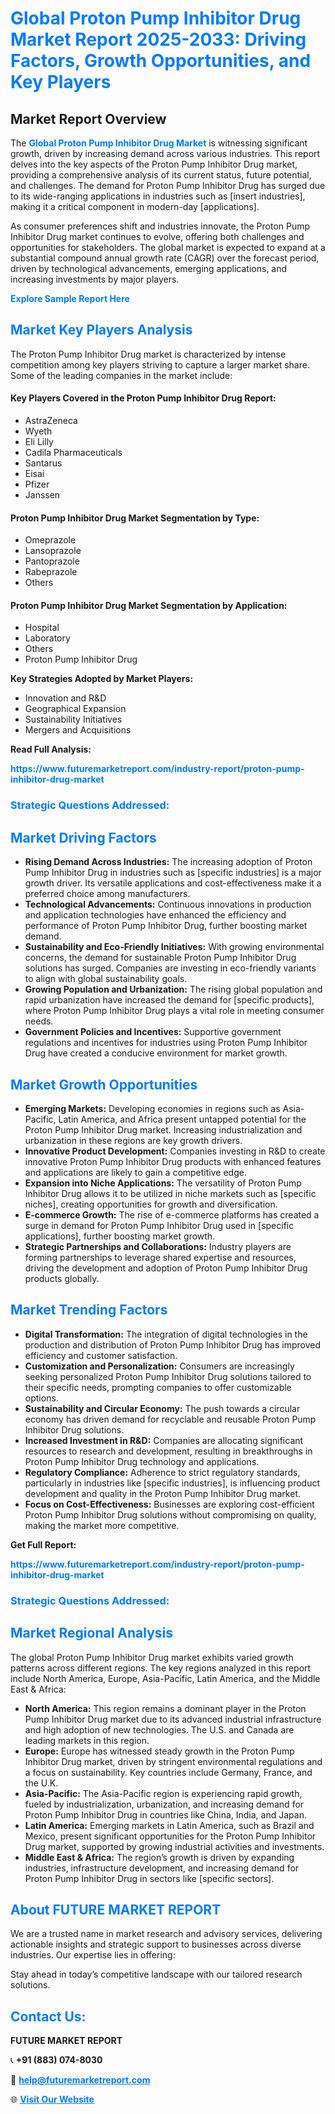 <h1 style="color: #007BFF;">Global Proton Pump Inhibitor Drug Market Report 2025-2033: Driving Factors, Growth Opportunities, and Key Players</h1>

<section id="overview">
<h2>Market Report Overview</h2>
<p>The <a href="https://www.futuremarketreport.com/industry-report/proton-pump-inhibitor-drug-market" style="color: #007BFF; text-decoration: none;"><strong>Global Proton Pump Inhibitor Drug Market</strong></a> is witnessing significant growth, driven by increasing demand across various industries. This report delves into the key aspects of the Proton Pump Inhibitor Drug market, providing a comprehensive analysis of its current status, future potential, and challenges. The demand for Proton Pump Inhibitor Drug has surged due to its wide-ranging applications in industries such as [insert industries], making it a critical component in modern-day [applications].</p>
<p>As consumer preferences shift and industries innovate, the Proton Pump Inhibitor Drug market continues to evolve, offering both challenges and opportunities for stakeholders. The global market is expected to expand at a substantial compound annual growth rate (CAGR) over the forecast period, driven by technological advancements, emerging applications, and increasing investments by major players.</p>
</section>

<section id="overview">
<p><a href="https://www.futuremarketreport.com/request-sample/reportId=125691" style="color: #007BFF; text-decoration: none;"><strong>Explore Sample Report Here</strong></a></p>
</section>

<section id="key-players">
<h2 style="color: #007BFF;">Market Key Players Analysis</h2>
<p>The Proton Pump Inhibitor Drug market is characterized by intense competition among key players striving to capture a larger market share. Some of the leading companies in the market include:</p>
<h4>Key Players Covered in the Proton Pump Inhibitor Drug Report:</h4>
<ul><li>AstraZeneca</li><li>Wyeth</li><li>Eli Lilly</li><li>Cadila Pharmaceuticals</li><li>Santarus</li><li>Eisai</li><li>Pfizer</li><li>Janssen</li></ul>
<h4>Proton Pump Inhibitor Drug Market Segmentation by Type:</h4>
<ul><li>Omeprazole</li><li>Lansoprazole</li><li>Pantoprazole</li><li>Rabeprazole</li><li>Others</li></ul>

<h4>Proton Pump Inhibitor Drug Market Segmentation by Application:</h4>
<ul><li>Hospital</li><li>Laboratory</li><li>Others</li><li>Proton Pump Inhibitor Drug</li></ul>
<p><strong>Key Strategies Adopted by Market Players:</strong></p>
<ul>
<li>Innovation and R&D</li>
<li>Geographical Expansion</li>
<li>Sustainability Initiatives</li>
<li>Mergers and Acquisitions</li>
</ul>
</section>

<section>
<p><strong>Read Full Analysis: </strong></p><a href="https://www.futuremarketreport.com/industry-report/proton-pump-inhibitor-drug-market" style="color: #007BFF; text-decoration: none;"><strong>https://www.futuremarketreport.com/industry-report/proton-pump-inhibitor-drug-market</strong></a>
<h3 style="color: #007BFF;">Strategic Questions Addressed:</h3>
</section>

<section id="driving-factors">
<h2 style="color: #007BFF;">Market Driving Factors</h2>
<ul>
<li><strong>Rising Demand Across Industries:</strong> The increasing adoption of Proton Pump Inhibitor Drug in industries such as [specific industries] is a major growth driver. Its versatile applications and cost-effectiveness make it a preferred choice among manufacturers.</li>
<li><strong>Technological Advancements:</strong> Continuous innovations in production and application technologies have enhanced the efficiency and performance of Proton Pump Inhibitor Drug, further boosting market demand.</li>
<li><strong>Sustainability and Eco-Friendly Initiatives:</strong> With growing environmental concerns, the demand for sustainable Proton Pump Inhibitor Drug solutions has surged. Companies are investing in eco-friendly variants to align with global sustainability goals.</li>
<li><strong>Growing Population and Urbanization:</strong> The rising global population and rapid urbanization have increased the demand for [specific products], where Proton Pump Inhibitor Drug plays a vital role in meeting consumer needs.</li>
<li><strong>Government Policies and Incentives:</strong> Supportive government regulations and incentives for industries using Proton Pump Inhibitor Drug have created a conducive environment for market growth.</li>
</ul>
</section>

<section id="growth-opportunities">
<h2 style="color: #007BFF;">Market Growth Opportunities</h2>
<ul>
<li><strong>Emerging Markets:</strong> Developing economies in regions such as Asia-Pacific, Latin America, and Africa present untapped potential for the Proton Pump Inhibitor Drug market. Increasing industrialization and urbanization in these regions are key growth drivers.</li>
<li><strong>Innovative Product Development:</strong> Companies investing in R&D to create innovative Proton Pump Inhibitor Drug products with enhanced features and applications are likely to gain a competitive edge.</li>
<li><strong>Expansion into Niche Applications:</strong> The versatility of Proton Pump Inhibitor Drug allows it to be utilized in niche markets such as [specific niches], creating opportunities for growth and diversification.</li>
<li><strong>E-commerce Growth:</strong> The rise of e-commerce platforms has created a surge in demand for Proton Pump Inhibitor Drug used in [specific applications], further boosting market growth.</li>
<li><strong>Strategic Partnerships and Collaborations:</strong> Industry players are forming partnerships to leverage shared expertise and resources, driving the development and adoption of Proton Pump Inhibitor Drug products globally.</li>
</ul>
</section>

<section id="trending-factors">
<h2 style="color: #007BFF;">Market Trending Factors</h2>
<ul>
<li><strong>Digital Transformation:</strong> The integration of digital technologies in the production and distribution of Proton Pump Inhibitor Drug has improved efficiency and customer satisfaction.</li>
<li><strong>Customization and Personalization:</strong> Consumers are increasingly seeking personalized Proton Pump Inhibitor Drug solutions tailored to their specific needs, prompting companies to offer customizable options.</li>
<li><strong>Sustainability and Circular Economy:</strong> The push towards a circular economy has driven demand for recyclable and reusable Proton Pump Inhibitor Drug solutions.</li>
<li><strong>Increased Investment in R&D:</strong> Companies are allocating significant resources to research and development, resulting in breakthroughs in Proton Pump Inhibitor Drug technology and applications.</li>
<li><strong>Regulatory Compliance:</strong> Adherence to strict regulatory standards, particularly in industries like [specific industries], is influencing product development and quality in the Proton Pump Inhibitor Drug market.</li>
<li><strong>Focus on Cost-Effectiveness:</strong> Businesses are exploring cost-efficient Proton Pump Inhibitor Drug solutions without compromising on quality, making the market more competitive.</li>
</ul>
</section>

<section>
<p><strong>Get Full Report: </strong></p><a href="https://www.futuremarketreport.com/industry-report/proton-pump-inhibitor-drug-market" style="color: #007BFF; text-decoration: none;"><strong>https://www.futuremarketreport.com/industry-report/proton-pump-inhibitor-drug-market</strong></a>
<h3 style="color: #007BFF;">Strategic Questions Addressed:</h3>
</section>


<section id="regional-analysis">
<h2 style="color: #007BFF;">Market Regional Analysis</h2>
<p>The global Proton Pump Inhibitor Drug market exhibits varied growth patterns across different regions. The key regions analyzed in this report include North America, Europe, Asia-Pacific, Latin America, and the Middle East & Africa:</p>
<ul>
<li><strong>North America:</strong> This region remains a dominant player in the Proton Pump Inhibitor Drug market due to its advanced industrial infrastructure and high adoption of new technologies. The U.S. and Canada are leading markets in this region.</li>
<li><strong>Europe:</strong> Europe has witnessed steady growth in the Proton Pump Inhibitor Drug market, driven by stringent environmental regulations and a focus on sustainability. Key countries include Germany, France, and the U.K.</li>
<li><strong>Asia-Pacific:</strong> The Asia-Pacific region is experiencing rapid growth, fueled by industrialization, urbanization, and increasing demand for Proton Pump Inhibitor Drug in countries like China, India, and Japan.</li>
<li><strong>Latin America:</strong> Emerging markets in Latin America, such as Brazil and Mexico, present significant opportunities for the Proton Pump Inhibitor Drug market, supported by growing industrial activities and investments.</li>
<li><strong>Middle East & Africa:</strong> The region’s growth is driven by expanding industries, infrastructure development, and increasing demand for Proton Pump Inhibitor Drug in sectors like [specific sectors].</li>
</ul>
</section>

<footer>
<h2 style="color: #007BFF;">About FUTURE MARKET REPORT</h2>
<p>We are a trusted name in market research and advisory services, delivering actionable insights and strategic support to businesses across diverse industries. Our expertise lies in offering:</p>

<p>Stay ahead in today’s competitive landscape with our tailored research solutions.</p>

<h2 style="color: #007BFF;">Contact Us:</h2>
<p><strong>FUTURE MARKET REPORT</strong></p>
<p>📞 <strong>+91 (883) 074-8030</strong></p>
<p>📧 <strong><a href="mailto:help@futuremarketreport.com" style="color: #007BFF;">help@futuremarketreport.com</a></strong></p>
<p>🌐 <strong><a href="https://www.futuremarketreport.com/" style="color: #007BFF;">Visit Our Website</a></strong></p>
</footer>